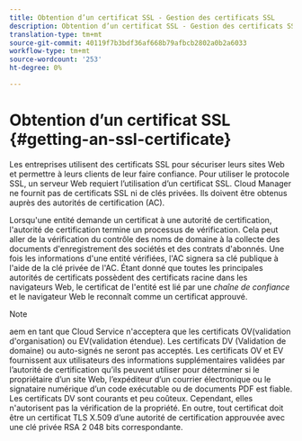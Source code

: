 ```yaml
---
title: Obtention d’un certificat SSL - Gestion des certificats SSL
description: Obtention d’un certificat SSL - Gestion des certificats SSL
translation-type: tm+mt
source-git-commit: 40119f7b3bdf36af668b79afbcb2802a0b2a6033
workflow-type: tm+mt
source-wordcount: '253'
ht-degree: 0%

---
```



# Obtention d’un certificat SSL {#getting-an-ssl-certificate}

Les entreprises utilisent des certificats SSL pour sécuriser leurs sites Web et permettre à leurs clients de leur faire confiance. Pour utiliser le protocole SSL, un serveur Web requiert l’utilisation d’un certificat SSL. Cloud Manager ne fournit pas de certificats SSL ni de clés privées. Ils doivent être obtenus auprès des autorités de certification (AC).

Lorsqu&#39;une entité demande un certificat à une autorité de certification, l&#39;autorité de certification termine un processus de vérification. Cela peut aller de la vérification du contrôle des noms de domaine à la collecte des documents d&#39;enregistrement des sociétés et des contrats d&#39;abonnés. Une fois les informations d&#39;une entité vérifiées, l&#39;AC signera sa clé publique à l&#39;aide de la clé privée de l&#39;AC. Étant donné que toutes les principales autorités de certificats possèdent des certificats racine dans les navigateurs Web, le certificat de l&#39;entité est lié par une *chaîne de confiance* et le navigateur Web le reconnaît comme un certificat approuvé.

>[!NOTE]
>aem en tant que Cloud Service n&#39;acceptera que les certificats OV(validation d&#39;organisation) ou EV(validation étendue). Les certificats DV (Validation de domaine) ou auto-signés ne seront pas acceptés. Les certificats OV et EV fournissent aux utilisateurs des informations supplémentaires validées par l’autorité de certification qu’ils peuvent utiliser pour déterminer si le propriétaire d’un site Web, l’expéditeur d’un courrier électronique ou le signataire numérique d’un code exécutable ou de documents PDF est fiable. Les certificats DV sont courants et peu coûteux. Cependant, elles n&#39;autorisent pas la vérification de la propriété.
>En outre, tout certificat doit être un certificat TLS X.509 d’une autorité de certification approuvée avec une clé privée RSA 2 048 bits correspondante.

